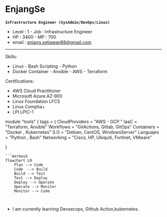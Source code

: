 # EnjangSe
**`Infrastructure Engineer (SysAdmin/DevOps/Linux)`**
- Level : 1 - Job   : Infrastructure Engineer
- HP    : 3400 - MP    : 700 
- email : enjang.setiawan88@gmail.com
---
Skills: 
- Linux   - Bash Scripting - Python 
- Docker Container  - Ansible - AWS - Terraform

Certifications:
- AWS Cloud Practitioner
- Microsoft Azure AZ-900
- Linux Foundation LFCS
- Linux Comptia+
- LPI LPIC-1

module "tools" {
  tags = {
    CloudProviders = "AWS - GCP "
    IaaC           = "Terraform, Ansible"
    Workflows      = "GitActions, Gitlab, GitOps"
    Containers     = "Docker , Kubernetes"
    S.O            = "Debian, CentOS, WindowsServer"
    Languajes      = "Python , Bash"
    Networking     = "Cisco, HP, Ubiquiti, Fortinet, VMware"
     
  }

```
```mermaid
flowchart LR
    Plan --> Code
    Code  --> Build
    Build --> Test
    Test --> Deploy
    Deploy --> Operate
    Operate --> Monitor
    Monitor --> Code
    
    
```
<!--
**enjangse88/enjangse88** is a ✨ _special_ ✨ repository because its `README.md` (this file) appears on your GitHub profile.

Here are some ideas to get you started:

- 🔭 I’m currently working 
on ...
- 🌱 I’m currently learning ...
- 👯 I’m looking to collaborate on ...
- 🤔 I’m looking for help with ...
- 💬 Ask me about ...
- 📫 How to reach me: ...
- 😄 Pronouns: ...
- ⚡ Fun fact: ...
-->
- I am currently learning Devsecops, Github Action,kubernetes.
